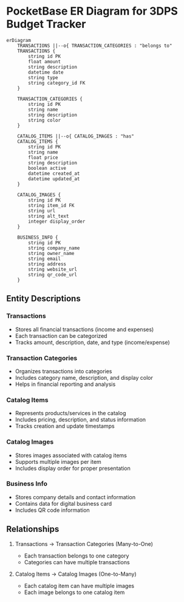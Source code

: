 # PocketBase ER Diagram for 3DPS Budget Tracker

```mermaid
erDiagram
    TRANSACTIONS ||--o{ TRANSACTION_CATEGORIES : "belongs to"
    TRANSACTIONS {
        string id PK
        float amount
        string description
        datetime date
        string type
        string category_id FK
    }

    TRANSACTION_CATEGORIES {
        string id PK
        string name
        string description
        string color
    }

    CATALOG_ITEMS ||--o{ CATALOG_IMAGES : "has"
    CATALOG_ITEMS {
        string id PK
        string name
        float price
        string description
        boolean active
        datetime created_at
        datetime updated_at
    }

    CATALOG_IMAGES {
        string id PK
        string item_id FK
        string url
        string alt_text
        integer display_order
    }

    BUSINESS_INFO {
        string id PK
        string company_name
        string owner_name
        string email
        string address
        string website_url
        string qr_code_url
    }
```

## Entity Descriptions

### Transactions
- Stores all financial transactions (income and expenses)
- Each transaction can be categorized
- Tracks amount, description, date, and type (income/expense)

### Transaction Categories
- Organizes transactions into categories
- Includes category name, description, and display color
- Helps in financial reporting and analysis

### Catalog Items
- Represents products/services in the catalog
- Includes pricing, description, and status information
- Tracks creation and update timestamps

### Catalog Images
- Stores images associated with catalog items
- Supports multiple images per item
- Includes display order for proper presentation

### Business Info
- Stores company details and contact information
- Contains data for digital business card
- Includes QR code information

## Relationships
1. Transactions → Transaction Categories (Many-to-One)
   - Each transaction belongs to one category
   - Categories can have multiple transactions

2. Catalog Items → Catalog Images (One-to-Many)
   - Each catalog item can have multiple images
   - Each image belongs to one catalog item